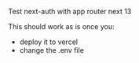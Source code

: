 Test next-auth with app router next 13

This should work as is once you:
- deploy it to vercel
- change the .env file